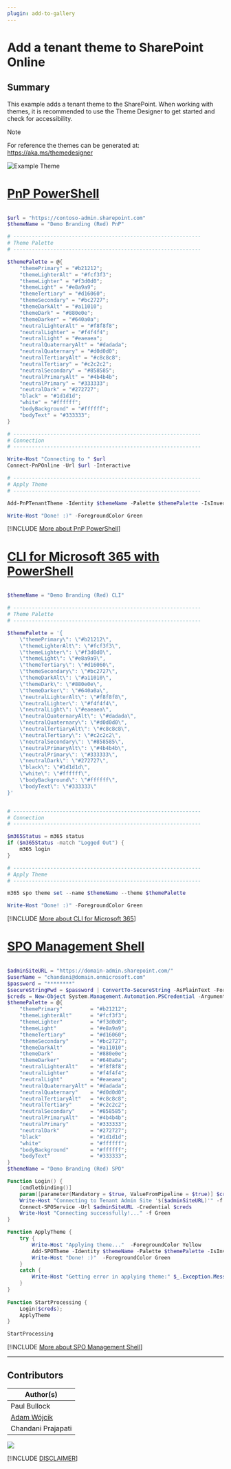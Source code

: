 ```yaml
---
plugin: add-to-gallery
---
```


# Add a tenant theme to SharePoint Online

## Summary

This example adds a tenant theme to the SharePoint.
When working with themes, it is recommended to use the Theme Designer to get started and check for accessibility.

> [!Note]
> For reference the themes can be generated at: https://aka.ms/themedesigner


![Example Theme](assets/example.png)


# [PnP PowerShell](#tab/pnpps)

```powershell

$url = "https://contoso-admin.sharepoint.com"
$themeName = "Demo Branding (Red) PnP"

# -------------------------------------------------------------
# Theme Palette  
# -------------------------------------------------------------

$themePalette = @{
    "themePrimary" = "#b21212";
    "themeLighterAlt" = "#fcf3f3";
    "themeLighter" = "#f3d0d0";
    "themeLight" = "#e8a9a9";
    "themeTertiary" = "#d16060";
    "themeSecondary" = "#bc2727";
    "themeDarkAlt" = "#a11010";
    "themeDark" = "#880e0e";
    "themeDarker" = "#640a0a";
    "neutralLighterAlt" = "#f8f8f8";
    "neutralLighter" = "#f4f4f4";
    "neutralLight" = "#eaeaea";
    "neutralQuaternaryAlt" = "#dadada";
    "neutralQuaternary" = "#d0d0d0";
    "neutralTertiaryAlt" = "#c8c8c8";
    "neutralTertiary" = "#c2c2c2";
    "neutralSecondary" = "#858585";
    "neutralPrimaryAlt" = "#4b4b4b";
    "neutralPrimary" = "#333333";
    "neutralDark" = "#272727";
    "black" = "#1d1d1d";
    "white" = "#ffffff";
    "bodyBackground" = "#ffffff";
    "bodyText" = "#333333";
}

# -------------------------------------------------------------
# Connection  
# -------------------------------------------------------------

Write-Host "Connecting to " $url
Connect-PnPOnline -Url $url -Interactive

# -------------------------------------------------------------
# Apply Theme  
# -------------------------------------------------------------

Add-PnPTenantTheme -Identity $themeName -Palette $themePalette -IsInverted $false -Overwrite

Write-Host "Done! :)" -ForegroundColor Green

```
[!INCLUDE [More about PnP PowerShell](../../docfx/includes/MORE-PNPPS.md)]

# [CLI for Microsoft 365 with PowerShell](#tab/cli-m365-ps)
```powershell

$themeName = "Demo Branding (Red) CLI"

# -------------------------------------------------------------
# Theme Palette  
# -------------------------------------------------------------

$themePalette = '{
    \"themePrimary\": \"#b21212\",
    \"themeLighterAlt\": \"#fcf3f3\",
    \"themeLighter\": \"#f3d0d0\",
    \"themeLight\": \"#e8a9a9\",
    \"themeTertiary\": \"#d16060\",
    \"themeSecondary\": \"#bc2727\",
    \"themeDarkAlt\": \"#a11010\",
    \"themeDark\": \"#880e0e\",
    \"themeDarker\": \"#640a0a\",
    \"neutralLighterAlt\": \"#f8f8f8\",
    \"neutralLighter\": \"#f4f4f4\",
    \"neutralLight\": \"#eaeaea\",
    \"neutralQuaternaryAlt\": \"#dadada\",
    \"neutralQuaternary\": \"#d0d0d0\",
    \"neutralTertiaryAlt\": \"#c8c8c8\",
    \"neutralTertiary\": \"#c2c2c2\",
    \"neutralSecondary\": \"#858585\",
    \"neutralPrimaryAlt\": \"#4b4b4b\",
    \"neutralPrimary\": \"#333333\",
    \"neutralDark\": \"#272727\",
    \"black\": \"#1d1d1d\",
    \"white\": \"#ffffff\",
    \"bodyBackground\": \"#ffffff\",
    \"bodyText\": \"#333333\"
}'


# -------------------------------------------------------------
# Connection  
# -------------------------------------------------------------

$m365Status = m365 status
if ($m365Status -match "Logged Out") {
    m365 login
}

# -------------------------------------------------------------
# Apply Theme  
# -------------------------------------------------------------

m365 spo theme set --name $themeName --theme $themePalette

Write-Host "Done! :)" -ForegroundColor Green


```
[!INCLUDE [More about CLI for Microsoft 365](../../docfx/includes/MORE-CLIM365.md)]

# [SPO Management Shell](#tab/spoms-ps)

```powershell

$adminSiteURL = "https://domain-admin.sharepoint.com/"
$userName = "chandani@domain.onmicrosoft.com"
$password = "********"
$secureStringPwd = $password | ConvertTo-SecureString -AsPlainText -Force 
$creds = New-Object System.Management.Automation.PSCredential -ArgumentList $userName, $secureStringPwd
$themePalette = @{
    "themePrimary"         = "#b21212";
    "themeLighterAlt"      = "#fcf3f3";
    "themeLighter"         = "#f3d0d0";
    "themeLight"           = "#e8a9a9";
    "themeTertiary"        = "#d16060";
    "themeSecondary"       = "#bc2727";
    "themeDarkAlt"         = "#a11010";
    "themeDark"            = "#880e0e";
    "themeDarker"          = "#640a0a";
    "neutralLighterAlt"    = "#f8f8f8";
    "neutralLighter"       = "#f4f4f4";
    "neutralLight"         = "#eaeaea";
    "neutralQuaternaryAlt" = "#dadada";
    "neutralQuaternary"    = "#d0d0d0";
    "neutralTertiaryAlt"   = "#c8c8c8";
    "neutralTertiary"      = "#c2c2c2";
    "neutralSecondary"     = "#858585";
    "neutralPrimaryAlt"    = "#4b4b4b";
    "neutralPrimary"       = "#333333";
    "neutralDark"          = "#272727";
    "black"                = "#1d1d1d";
    "white"                = "#ffffff";
    "bodyBackground"       = "#ffffff";
    "bodyText"             = "#333333";
}
$themeName = "Demo Branding (Red) SPO"

Function Login() {
    [cmdletbinding()]
    param([parameter(Mandatory = $true, ValueFromPipeline = $true)] $creds)
    Write-Host "Connecting to Tenant Admin Site '$($adminSiteURL)'" -f Yellow   
    Connect-SPOService -Url $adminSiteURL -Credential $creds
    Write-Host "Connecting successfully!..." -f Green 
}

Function ApplyTheme {
    try {
        Write-Host "Applying theme..."  -ForegroundColor Yellow
        Add-SPOTheme -Identity $themeName -Palette $themePalette -IsInverted $false -Overwrite
        Write-Host "Done! :)"  -ForegroundColor Green	 						
    } 
    catch {
        Write-Host "Getting error in applying theme:" $_.Exception.Message -ForegroundColor Red                 
    } 
}	 
     
Function StartProcessing {
    Login($creds); 
    ApplyTheme         
}

StartProcessing

```
[!INCLUDE [More about SPO Management Shell](../../docfx/includes/MORE-SPOMS.md)]
***

## Contributors

| Author(s) |
|-----------|
| Paul Bullock |
| [Adam Wójcik](https://github.com/Adam-it)|
| Chandani Prajapati |


<img src="https://m365-visitor-stats.azurewebsites.net/script-samples/scripts/spo-add-tenant-theme?labelText=Visitors" class="img-visitor" aria-hidden="true" />


[!INCLUDE [DISCLAIMER](../../docfx/includes/DISCLAIMER.md)]
